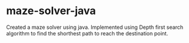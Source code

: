 # maze-solver-java
Created a maze solver using java.
Implemented using Depth first search algorithm to find the shorthest path to reach the destination point.
